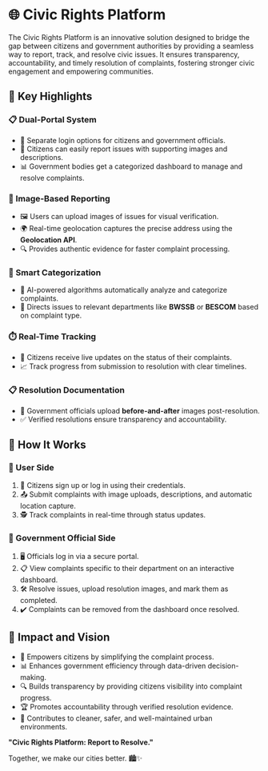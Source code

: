 # 🌐 Civic Rights Platform

The Civic Rights Platform is an innovative solution designed to bridge the gap between citizens and government authorities by providing a seamless way to report, track, and resolve civic issues. It ensures transparency, accountability, and timely resolution of complaints, fostering stronger civic engagement and empowering communities.  

## 🔎 Key Highlights

### 📋 Dual-Portal System 
- 👥 Separate login options for citizens and government officials.  
- 📝 Citizens can easily report issues with supporting images and descriptions.  
- 📊 Government bodies get a categorized dashboard to manage and resolve complaints.

### 📸 Image-Based Reporting
- 🖼️ Users can upload images of issues for visual verification.
- 🌍 Real-time geolocation captures the precise address using the **Geolocation API**.
- 🔍 Provides authentic evidence for faster complaint processing.

### 🧠 Smart Categorization
- 🤖 AI-powered algorithms automatically analyze and categorize complaints.
- 🏢 Directs issues to relevant departments like **BWSSB** or **BESCOM** based on complaint type.

### ⏱️ Real-Time Tracking
- 🔔 Citizens receive live updates on the status of their complaints.
- 📈 Track progress from submission to resolution with clear timelines.

### 📋 Resolution Documentation
- 📸 Government officials upload **before-and-after** images post-resolution.
- ✅ Verified resolutions ensure transparency and accountability.

## 🚀 How It Works

### 👤 User Side
1. 🔐 Citizens sign up or log in using their credentials.
2. 📤 Submit complaints with image uploads, descriptions, and automatic location capture.
3. 🕵️ Track complaints in real-time through status updates.

### 👷 Government Official Side
1. 🖥️ Officials log in via a secure portal.
2. 📋 View complaints specific to their department on an interactive dashboard.
3. 🛠️ Resolve issues, upload resolution images, and mark them as completed.
4. ✔️ Complaints can be removed from the dashboard once resolved.

## 🌱 Impact and Vision
- 💪 Empowers citizens by simplifying the complaint process.
- 📊 Enhances government efficiency through data-driven decision-making.
- 🔍 Builds transparency by providing citizens visibility into complaint progress.
- 🏆 Promotes accountability through verified resolution evidence.
- 🌆 Contributes to cleaner, safer, and well-maintained urban environments.

**"Civic Rights Platform: Report to Resolve."**

Together, we make our cities better. 🏙️✨
